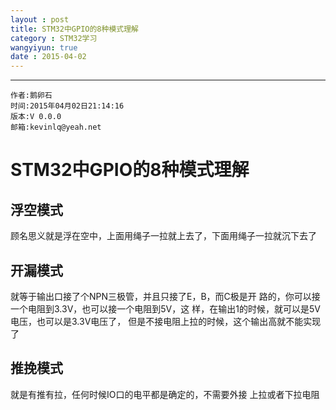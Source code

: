```yaml
---
layout : post
title: STM32中GPIO的8种模式理解
category : STM32学习
wangyiyun: true
date : 2015-04-02
---
```


******

    作者:鹅卵石
    时间:2015年04月02日21:14:16
    版本:V 0.0.0
    邮箱:kevinlq@yeah.net

<!-- more -->

# STM32中GPIO的8种模式理解

## 浮空模式
顾名思义就是浮在空中，上面用绳子一拉就上去了，下面用绳子一拉就沉下去了

## 开漏模式

就等于输出口接了个NPN三极管，并且只接了E，B，而C极是开	 	路的，你可以接一个电阻到3.3V，也可以接一个电阻到5V，这	样，在输出1的时候，就可以是5V电压，也可以是3.3V电压了，	但是不接电阻上拉的时候，这个输出高就不能实现了

## 推挽模式

就是有推有拉，任何时候IO口的电平都是确定的，不需要外接	上拉或者下拉电阻